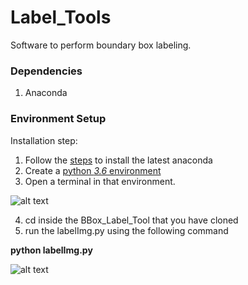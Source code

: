 # Label_Tools
Software to perform boundary box labeling.


### Dependencies
1. Anaconda

### Environment Setup
Installation step:
1. Follow the [steps](https://docs.anaconda.com/anaconda/install/windows/) to install the latest anaconda
2. Create a [python *3.6* environment ](https://docs.anaconda.com/anaconda/navigator/tutorials/create-python35-environment/) 
3. Open a terminal in that environment.

![alt text](https://github.com/HMFazleRabbi/Label_Tools/doc/open_terminal.png "Start environment.")

4. cd inside the BBox_Label_Tool that you have cloned
5. run the labelImg.py using the following command

**python labelImg.py**

![alt text](https://github.com/HMFazleRabbi/Label_Tools/doc/labelpy.png "cd and run labelImg.py")

